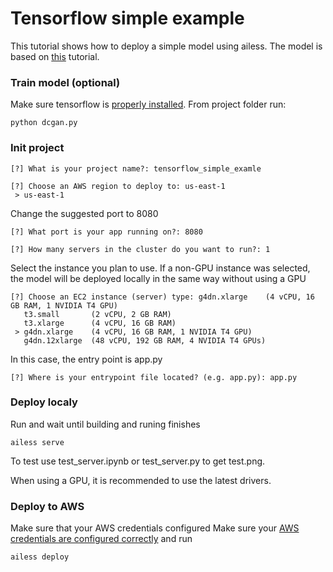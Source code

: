
# Tensorflow simple example

This tutorial shows how to deploy a simple model using ailess. The model is based on [this](https://www.tensorflow.org/tutorials/generative/dcgan) tutorial.

### Train model (optional)
Make sure tensorflow is [properly installed](https://www.tensorflow.org/install). From project folder run:
```console
python dcgan.py
```

### Init project

```console
[?] What is your project name?: tensorflow_simple_examle
 ```

```console
[?] Choose an AWS region to deploy to: us-east-1
 > us-east-1
```
Сhange the suggested port to 8080
```console
[?] What port is your app running on?: 8080
```

```console
[?] How many servers in the cluster do you want to run?: 1
```
Select the instance you plan to use. If a non-GPU instance was selected, the model will be deployed locally in the same way without using a GPU
```console
[?] Choose an EC2 instance (server) type: g4dn.xlarge    (4 vCPU, 16 GB RAM, 1 NVIDIA T4 GPU)
   t3.small       (2 vCPU, 2 GB RAM)
   t3.xlarge      (4 vCPU, 16 GB RAM)
 > g4dn.xlarge    (4 vCPU, 16 GB RAM, 1 NVIDIA T4 GPU)
   g4dn.12xlarge  (48 vCPU, 192 GB RAM, 4 NVIDIA T4 GPUs)
```
In this case, the entry point is app.py
```console
[?] Where is your entrypoint file located? (e.g. app.py): app.py
```
### Deploy localy
Run and wait until building and runing finishes
```console
ailess serve
```
To test use test_server.ipynb or test_server.py to get test.png.

When using a GPU, it is recommended to use the latest drivers.
### Deploy to AWS
Make sure that your AWS credentials configured
Make sure your [AWS credentials are configured correctly](https://github.com/dat1-co/ailess-cli/blob/main/readme.md#accessing-aws-resources) and run
```console
ailess deploy
```
